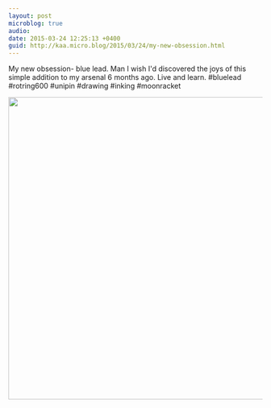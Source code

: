 ```yaml
---
layout: post
microblog: true
audio: 
date: 2015-03-24 12:25:13 +0400
guid: http://kaa.micro.blog/2015/03/24/my-new-obsession.html
---
```

My new obsession- blue lead. Man I wish I'd discovered the joys of this simple addition to my arsenal 6 months ago. Live and learn. #bluelead #rotring600 #unipin #drawing #inking #moonracket

<img src="https://micro.kaa.bz/uploads/2018/4dd972394e.jpg" width="600" height="600" />
